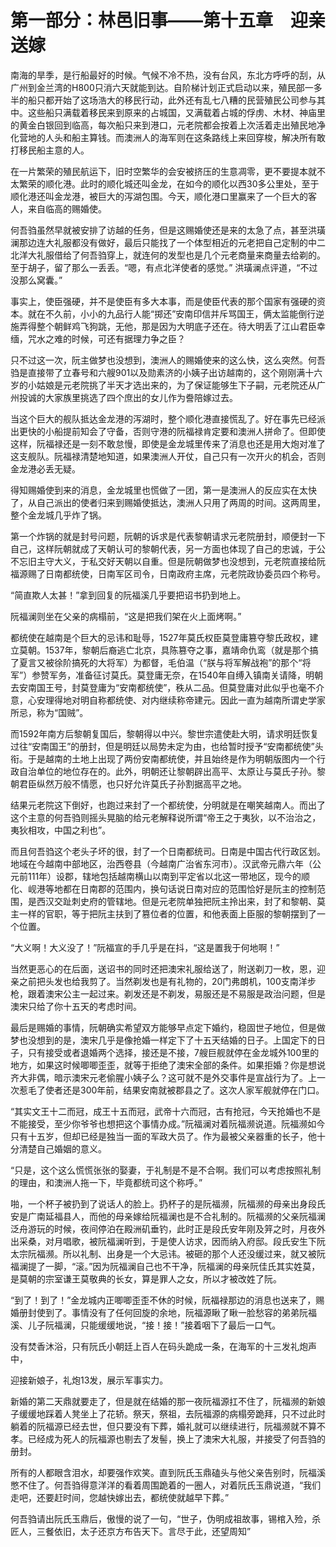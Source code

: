 # 第一部分：林邑旧事——第十五章　迎亲送嫁

南海的旱季，是行船最好的时候。气候不冷不热，没有台风，东北方呼呼的刮，从广州到金兰湾的H800只消六天就能到达。自阶梯计划正式启动以来，殖民部一多半的船只都开始了这场浩大的移民行动，此外还有乱七八糟的民营殖民公司参与其中。这些船只满载着移民来到原来的占城国，又满载着占城的俘虏、木材、神庙里的黄金白银回到临高，每次船只来到港口，元老院都会按着上次活着走出殖民地净化营地的人头和船主算钱。而澳洲人的海军则在这条路线上来回穿梭，解决所有敢打移民船主意的人。

在一片繁荣的殖民航运下，旧时空繁华的会安被挤压的生意凋零，更不要提本就不太繁荣的顺化港。此时的顺化城还叫金龙，在如今的顺化以西30多公里处，至于顺化港还叫金龙港，被巨大的泻湖包围。今天，顺化港口里赢来了一个巨大的客人，来自临高的赐婚使。

何吾驺虽然早就被安排了访越的任务，但是这赐婚使还是来的太急了点，甚至洪璜澜那边连大礼服都没有做好，最后只能找了一个体型相近的元老把自己定制的中二北洋大礼服借给了何吾驺穿上，就连何的发型也是几个元老商量来商量去给剃的。至于胡子，留了那么一丢丢。“嗯，有点北洋使者的感觉。” 洪璜澜点评道，“不过没那么窝囊。”

事实上，使臣强硬，并不是使臣有多大本事，而是使臣代表的那个国家有强硬的资本。就在不久前，小小的九品行人能“掷还”安南印信并斥骂国王，俩太监能倒行逆施弄得整个朝鲜鸡飞狗跳，无他，那是因为大明底子还在。待大明丢了江山君臣幸缅，咒水之难的时候，可还有据理力争之臣？

只不过这一次，阮主做梦也没想到，澳洲人的赐婚使来的这么快，这么突然。何吾驺是直接带了立春号和六艘901以及勋素济的小姨子出访越南的，这个刚刚满十六岁的小姑娘是元老院挑了半天才选出来的，为了保证能够生下子嗣，元老院还从广州投诚的大家族里挑选了四个庶出的女儿作为誊陪嫁过去。

当这个巨大的舰队抵达金龙港的泻湖时，整个顺化港直接慌乱了。好在事先已经派出更快的小船提前知会了守备，否则守港的阮福禄肯定要和澳洲人拼命了。但即使这样，阮福禄还是一刻不敢怠慢，即使是金龙城里传来了消息也还是用大炮对准了这支舰队。阮福禄清楚地知道，如果澳洲人开仗，自己只有一次开火的机会，否则金龙港必丢无疑。

得知赐婚使到来的消息，金龙城里也慌做了一团，第一是澳洲人的反应实在太快了，从自己派出的使者归来到赐婚使抵达，澳洲人只用了两周的时间。这两周里，整个金龙城几乎炸了锅。

第一个炸锅的就是封号问题，阮朝的诉求是代表黎朝请求元老院册封，顺便封一下自己，这样阮朝就成了天朝认可的黎朝代表，另一方面也体现了自己的忠诚，于公不忘旧主守大义，于私交好天朝以自重。但是阮朝做梦也没想到，元老院直接给阮福源赐了日南都统使，日南军区司令，日南政府主席，元老院政协委员四个称号。

“简直欺人太甚！”拿到回复的阮福溪几乎要把诏书扔到地上。

阮福澜则坐在父亲的病榻前，“这是把我们架在火上面烤啊。”

都统使在越南是个巨大的忌讳和耻辱，1527年莫氏权臣莫登庸篡夺黎氏政权，建立莫朝。1537年，黎朝后裔逃亡北京，具陈篡夺之事，嘉靖命仇鸾（就是那个搞了夏言又被徐阶搞死的大将军）为都督，毛伯温（“朕与将军解战袍”的那个“将军”）参赞军务，准备征讨莫氏。莫登庸无奈，在1540年自缚入镇南关请降，明朝去安南国王号，封莫登庸为“安南都统使”，秩从二品。但莫登庸对此似乎也毫不介意，心安理得地对明自称都统使、对内继续称帝建元。因此一直为越南所谓史学家所忌，称为“国贼”。

而1592年南方后黎朝复国后，黎朝得以中兴。黎世宗遣使赴大明，请求明廷恢复过往“安南国王”的册封，但是明廷以局势未定为由，也给暂时授予“安南都统使”头衔。于是越南的土地上出现了两份安南都统使，并且始终是作为明朝版图内一个行政自治单位的地位存在的。此外，明朝还让黎朝辟出高平、太原让与莫氏子孙。黎朝君臣纵然万般不情愿，也只好允许莫氏子孙割据高平之地。

结果元老院这下倒好，也跑过来封了一个都统使，分明就是在嘲笑越南人。而出了这个主意的何吾驺则摇头晃脑的给元老解释说所谓“帝王之于夷狄，以不治治之，夷狄相攻，中国之利也”。

而且何吾驺这个老头子坏的很，封了一个日南都统司。日南是中国古代行政区划。地域在今越南中部地区，治西卷县（今越南广治省东河市）。汉武帝元鼎六年（公元前111年）设郡，辖地包括越南横山以南到平定省以北这一带地区，现今的顺化、岘港等地都在日南郡的范围内，换句话说日南对应的范围恰好是阮主的控制范围，是西汉交趾刺史府的管辖地。但是元老院单独把阮主拎出来，封了和黎朝、莫主一样的官职，等于把阮主扶到了篡位者的位置，和他表面上臣服的黎朝摆到了一个位置。

“大义啊！大义没了！”阮福宣的手几乎是在抖，“这是置我于何地啊！”

当然更恶心的在后面，送诏书的同时还把澳宋礼服给送了，附送剃刀一枚，恩，迎亲之前把头发也给我剪了。当然剃发也是有礼物的，20门弗朗机，100支南洋步枪，跟着澳宋公主一起过来。剃发还是不剃发，易服还是不易服是政治问题，但是澳宋只给了你十五天的考虑时间。

最后是赐婚的事情，阮朝确实希望双方能够早点定下婚约，稳固世子地位，但是做梦也没想到的是，澳宋几乎是像抢婚一样定下了十五天结婚的日子。上国定下的日子，只有接受或者退婚两个选择，接还是不接，7艘巨舰就停在金龙城外100里的地方，如果这时候唧唧歪歪，就等于拒绝了澳宋全部的条件。如果拒婚？你是想说齐大非偶，暗示澳宋元老偷腥小姨子么？这可就不是外交事件是宣战行为了。上一次惹毛了使者还是300年前，结果安南就被郡县之了。这次人家军舰就停在门口。

“其实文王十二而冠，成王十五而冠，武帝十六而冠，古有抢冠，今天抢婚也不是不能接受，至少你爷爷也想把这个事情办成。”阮福澜对着阮福濒说道。阮福濒如今只有十五岁，但却已经是独当一面的军政大员了。作为最被父亲器重的长子，他十分清楚自己婚姻的意义。

“只是，这个这么慌慌张张的娶妻，于礼制是不是不合啊。我们可以考虑按照礼制的理由，和澳洲人拖一下，毕竟都统司这个称呼。”

啪，一个杯子被扔到了说话人的脸上。扔杯子的是阮福濒，阮福濒的母亲出身段氏安是广南延福县人，而他的母亲嫁给阮福澜也是不合礼制的。阮福濒的父亲阮福澜泛舟游玩的时候，夜间停泊在殿洲矶垂钓，此时正是段氏安年刚及笄之时，月夜外出采桑，对月唱歌，被阮福澜听到，于是使人访求，因而纳入府邸。段氏安生下阮太宗阮福濒。所以礼制、出身是一个大忌讳。被砸的那个人还没缓过来，就又被阮福澜提了一脚，“滚。”因为阮福澜自己也不干净，阮福澜的母亲阮佳氏其实姓莫，是莫朝的宗室谦王莫敬典的长女，算是罪人之女，所以才被改姓了阮。

“到了！到了！”金龙城内正唧唧歪歪不休的时候，阮福禄那边的消息也送来了，赐婚册封使到了。事情没有了任何回旋的余地，阮福源瞅了瞅一脸愁容的弟弟阮福溪、儿子阮福澜，只能缓缓地说，“接！接！”接着咽下了最后一口气。

没有焚香沐浴，只有阮氏小朝廷上百人在码头跪成一条，在海军的十三发礼炮声中，

迎接新娘子，礼炮13发，展示军事实力。

新婚的第二天鼎就要走了，但是就在结婚的那一夜阮福源扛不住了，阮福濒的新娘子缓缓地踩着人凳坐上了花轿。祭天，祭祖，去阮福源的病榻旁跪拜，只不过此时躺着的阮福源已经去世，但只要没有下葬，婚礼就可以继续进行，阮福濒就不算不孝。已经成为死人的阮福源也剔去了发髻，换上了澳宋大礼服，并接受了何吾驺的册封。

所有的人都眼含泪水，却要强作欢笑。直到阮氏玉鼎磕头与他父亲告别时，阮福溪憋不住了。何吾驺得意洋洋的看着周围跪着的一圈人，对着阮氏玉鼎说道，“我们走吧，还要赶时间，您越快嫁出去，都统使就越早下葬。”

何吾驺请出阮氏玉鼎后，傲慢的说了一句，“世子，伪明成祖故事，锡棺入殓，杀匠人，三餐依旧，太子还京方布告天下。言尽于此，还望周知”
